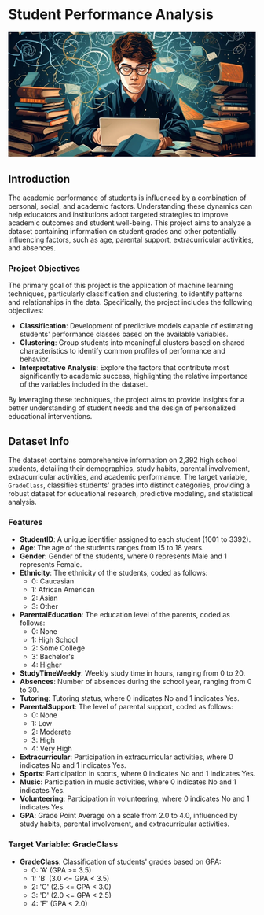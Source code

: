 # Student Performance Analysis

![Logo progetto](Docs/student_dataset-cover.jpg)

## Introduction

The academic performance of students is influenced by a combination of personal, social, and academic factors. Understanding these dynamics can help educators and institutions adopt targeted strategies to improve academic outcomes and student well-being. This project aims to analyze a dataset containing information on student grades and other potentially influencing factors, such as age, parental support, extracurricular activities, and absences.

### Project Objectives

The primary goal of this project is the application of machine learning techniques, particularly classification and clustering, to identify patterns and relationships in the data. Specifically, the project includes the following objectives:

- **Classification**: Development of predictive models capable of estimating students' performance classes based on the available variables.
- **Clustering**: Group students into meaningful clusters based on shared characteristics to identify common profiles of performance and behavior.
- **Interpretative Analysis**: Explore the factors that contribute most significantly to academic success, highlighting the relative importance of the variables included in the dataset.

By leveraging these techniques, the project aims to provide insights for a better understanding of student needs and the design of personalized educational interventions.

## Dataset Info

The dataset contains comprehensive information on 2,392 high school students, detailing their demographics, study habits, parental involvement, extracurricular activities, and academic performance. The target variable, `GradeClass`, classifies students' grades into distinct categories, providing a robust dataset for educational research, predictive modeling, and statistical analysis.

### Features

- **StudentID**: A unique identifier assigned to each student (1001 to 3392).
- **Age**: The age of the students ranges from 15 to 18 years.
- **Gender**: Gender of the students, where 0 represents Male and 1 represents Female.
- **Ethnicity**: The ethnicity of the students, coded as follows:
  - 0: Caucasian
  - 1: African American
  - 2: Asian
  - 3: Other
- **ParentalEducation**: The education level of the parents, coded as follows:
  - 0: None
  - 1: High School
  - 2: Some College
  - 3: Bachelor's
  - 4: Higher
- **StudyTimeWeekly**: Weekly study time in hours, ranging from 0 to 20.
- **Absences**: Number of absences during the school year, ranging from 0 to 30.
- **Tutoring**: Tutoring status, where 0 indicates No and 1 indicates Yes.
- **ParentalSupport**: The level of parental support, coded as follows:
  - 0: None
  - 1: Low
  - 2: Moderate
  - 3: High
  - 4: Very High
- **Extracurricular**: Participation in extracurricular activities, where 0 indicates No and 1 indicates Yes.
- **Sports**: Participation in sports, where 0 indicates No and 1 indicates Yes.
- **Music**: Participation in music activities, where 0 indicates No and 1 indicates Yes.
- **Volunteering**: Participation in volunteering, where 0 indicates No and 1 indicates Yes.
- **GPA**: Grade Point Average on a scale from 2.0 to 4.0, influenced by study habits, parental involvement, and extracurricular activities.

### Target Variable: GradeClass

- **GradeClass**: Classification of students' grades based on GPA:
  - 0: 'A' (GPA >= 3.5)
  - 1: 'B' (3.0 <= GPA < 3.5)
  - 2: 'C' (2.5 <= GPA < 3.0)
  - 3: 'D' (2.0 <= GPA < 2.5)
  - 4: 'F' (GPA < 2.0)

